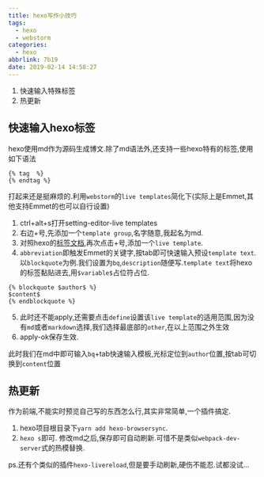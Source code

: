 ```yaml
---
title: hexo写作小技巧
tags:
  - hexo
  - webstorm
categories:
  - hexo
abbrlink: 7b19
date: 2019-02-14 14:58:27
---
```


1. 快速输入特殊标签
2. 热更新
<!--less-->

## 快速输入hexo标签
hexo使用md作为源码生成博文.除了md语法外,还支持一些hexo特有的标签,使用如下语法
```
{% tag  %}
{% endtag %}
```
打起来还是挺麻烦的.利用`webstorm`的`live templates`简化下(实际上是Emmet,其他支持Emmet的也可以自行设置)
1. ctrl+alt+s打开setting-editor-live templates
2. 右边+号,先添加一个`template group`,名字随意,我起名为md.
3. 对照hexo的[标签文档](https://hexo.io/zh-cn/docs/tag-plugins.html),再次点击+号,添加一个`live template`.
4. `abbreviation`即触发Emmet的关键字,按tab即可快速输入预设`template text`.以`blockquote`为例.我们设置为`bq`,`description`随便写.`template text`将hexo的标签黏贴进去,用`$variable$`占位符占位.
```
{% blockquote $author$ %}
$content$
{% endblockquote %}
```
5. 此时还不能apply,还需要点击`define`设置该`live template`的适用范围,因为没有`md`或者`markdown`选择,我们选择最底部的`other`,在以上范围之外生效
6. apply-ok保存生效.

此时我们在md中即可输入`bq`+tab快速输入模板,光标定位到`author`位置,按tab可切换到`content`位置

## 热更新
作为前端,不能实时预览自己写的东西怎么行,其实非常简单,一个插件搞定.
1. hexo项目根目录下`yarn add hexo-browsersync`.
2. `hexo s`即可.
修改md之后,保存即可自动刷新.可惜不是类似`webpack-dev-server`式的热模替换.

ps.还有个类似的插件`hexo-livereload`,但是要手动刷新,硬伤不能忍.试都没试...
